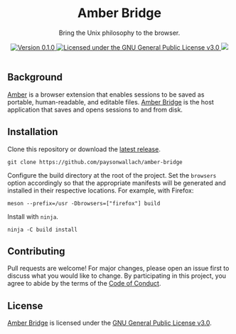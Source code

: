<div align="center">
  <h1>Amber Bridge</h1>
  <p>Bring the Unix philosophy to the browser.</p>
  <a href="https://github.com/paysonwallach/amber-bridge/releases/latest">
    <img alt="Version 0.1.0" src="https://img.shields.io/badge/version-0.1.0-red.svg?cacheSeconds=2592000&style=flat-square" />
  </a>
  <a href="https://github.com/paysonwallach/amber-bridge/blob/master/LICENSE" target="\_blank">
    <img alt="Licensed under the GNU General Public License v3.0" src="https://img.shields.io/github/license/paysonwallach/amber-bridge?style=flat-square" />
  <a href=https://buymeacoffee.com/paysonwallach>
    <img src=https://img.shields.io/badge/donate-Buy%20me%20a%20coffe-yellow?style=flat-square>
  </a>
  <br>
  <br>
</div>

## Background

[Amber](https://github.com/paysonwallach/amber-web-extension#readme) is a browser extension that enables sessions to be saved as portable, human-readable, and editable files. [Amber Bridge](https://github.com/paysonwallach/amber-bridge) is the host application that saves and opens sessions to and from disk.

## Installation

Clone this repository or download the [latest release](https://github.com/paysonwallach/amber-bridge/releases/latest).

```shell
git clone https://github.com/paysonwallach/amber-bridge
```

Configure the build directory at the root of the project. Set the `browsers` option accordingly so that the appropriate manifests will be generated and installed in their respective locations. For example, with Firefox:

```shell
meson --prefix=/usr -Dbrowsers=["firefox"] build
```

Install with `ninja`.

```shell
ninja -C build install
```

## Contributing

Pull requests are welcome! For major changes, please open an issue first to discuss what you would like to change. By participating in this project, you agree to abide by the terms of the [Code of Conduct](https://github.com/paysonwallach/amber-bridge/blob/master/CODE_OF_CONDUCT.md).

## License

[Amber Bridge](https://github.com/paysonwallach/amber-bridge) is licensed under the [GNU General Public License v3.0](https://github.com/paysonwallach/amber-bridge/blob/master/LICENSE).
